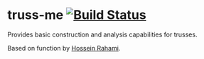 # truss-me [![Build Status](https://travis-ci.org/cmccomb/truss-me.svg?branch=master)](https://travis-ci.org/cmccomb/truss-me)

Provides basic construction and analysis capabilities for trusses.

Based on function by [Hossein Rahami](http://www.mathworks.com/matlabcentral/fileexchange/authors/27559).
